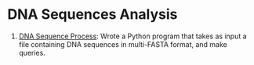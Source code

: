 # DNA Sequences Analysis

1. [DNA Sequence Process](https://github.com/hsuanhao/Projects/blob/master/DNA_Sequences_Analysis/DNA_Sequences_Process.ipynb): Wrote a Python program that takes as input a file containing DNA sequences in multi-FASTA format, and make queries.
